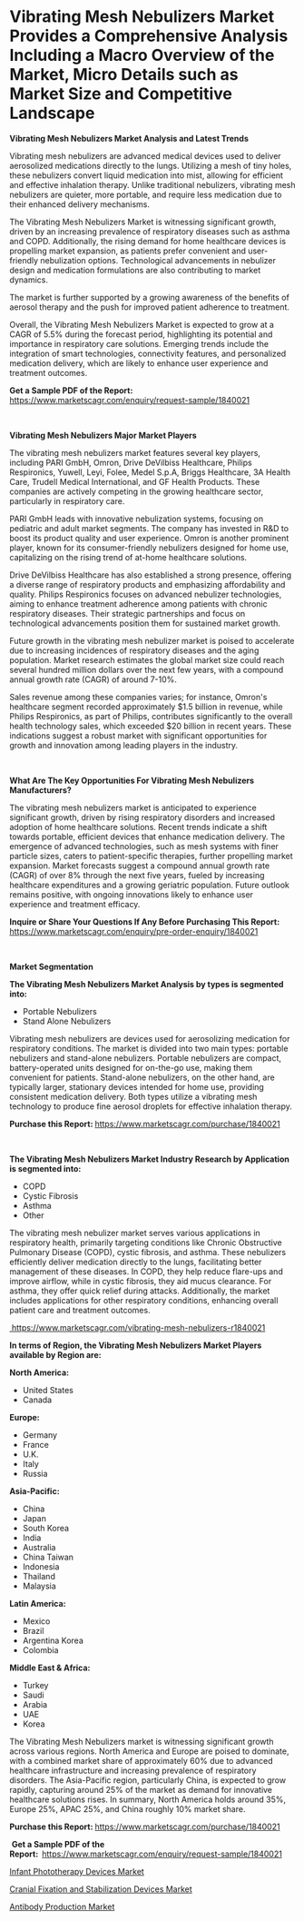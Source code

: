 <p><h1>Vibrating Mesh Nebulizers Market Provides a Comprehensive Analysis Including a Macro Overview of the Market, Micro Details such as Market Size and Competitive Landscape</h1></p><p><strong>Vibrating Mesh Nebulizers Market Analysis and Latest Trends</strong></p>
<p><p>Vibrating mesh nebulizers are advanced medical devices used to deliver aerosolized medications directly to the lungs. Utilizing a mesh of tiny holes, these nebulizers convert liquid medication into mist, allowing for efficient and effective inhalation therapy. Unlike traditional nebulizers, vibrating mesh nebulizers are quieter, more portable, and require less medication due to their enhanced delivery mechanisms.</p><p>The Vibrating Mesh Nebulizers Market is witnessing significant growth, driven by an increasing prevalence of respiratory diseases such as asthma and COPD. Additionally, the rising demand for home healthcare devices is propelling market expansion, as patients prefer convenient and user-friendly nebulization options. Technological advancements in nebulizer design and medication formulations are also contributing to market dynamics. </p><p>The market is further supported by a growing awareness of the benefits of aerosol therapy and the push for improved patient adherence to treatment. </p><p>Overall, the Vibrating Mesh Nebulizers Market is expected to grow at a CAGR of 5.5% during the forecast period, highlighting its potential and importance in respiratory care solutions. Emerging trends include the integration of smart technologies, connectivity features, and personalized medication delivery, which are likely to enhance user experience and treatment outcomes.</p></p>
<p><strong>Get a Sample PDF of the Report:&nbsp;</strong> <a href="https://www.marketscagr.com/enquiry/request-sample/1840021?utm_campaign=2114&utm_medium=2&utm_source=Github&utm_content=ia&utm_term=03032025&utm_id=vibrating-mesh-nebulizers">https://www.marketscagr.com/enquiry/request-sample/1840021</a></p>
<p>&nbsp;</p>
<p><strong>Vibrating Mesh Nebulizers Major Market Players</strong></p>
<p><p>The vibrating mesh nebulizers market features several key players, including PARI GmbH, Omron, Drive DeVilbiss Healthcare, Philips Respironics, Yuwell, Leyi, Folee, Medel S.p.A, Briggs Healthcare, 3A Health Care, Trudell Medical International, and GF Health Products. These companies are actively competing in the growing healthcare sector, particularly in respiratory care.</p><p>PARI GmbH leads with innovative nebulization systems, focusing on pediatric and adult market segments. The company has invested in R&D to boost its product quality and user experience. Omron is another prominent player, known for its consumer-friendly nebulizers designed for home use, capitalizing on the rising trend of at-home healthcare solutions.</p><p>Drive DeVilbiss Healthcare has also established a strong presence, offering a diverse range of respiratory products and emphasizing affordability and quality. Philips Respironics focuses on advanced nebulizer technologies, aiming to enhance treatment adherence among patients with chronic respiratory diseases. Their strategic partnerships and focus on technological advancements position them for sustained market growth.</p><p>Future growth in the vibrating mesh nebulizer market is poised to accelerate due to increasing incidences of respiratory diseases and the aging population. Market research estimates the global market size could reach several hundred million dollars over the next few years, with a compound annual growth rate (CAGR) of around 7-10%.</p><p>Sales revenue among these companies varies; for instance, Omron's healthcare segment recorded approximately $1.5 billion in revenue, while Philips Respironics, as part of Philips, contributes significantly to the overall health technology sales, which exceeded $20 billion in recent years. These indications suggest a robust market with significant opportunities for growth and innovation among leading players in the industry.</p></p>
<p>&nbsp;</p>
<p><strong>What Are The Key Opportunities For Vibrating Mesh Nebulizers Manufacturers?</strong></p>
<p><p>The vibrating mesh nebulizers market is anticipated to experience significant growth, driven by rising respiratory disorders and increased adoption of home healthcare solutions. Recent trends indicate a shift towards portable, efficient devices that enhance medication delivery. The emergence of advanced technologies, such as mesh systems with finer particle sizes, caters to patient-specific therapies, further propelling market expansion. Market forecasts suggest a compound annual growth rate (CAGR) of over 8% through the next five years, fueled by increasing healthcare expenditures and a growing geriatric population. Future outlook remains positive, with ongoing innovations likely to enhance user experience and treatment efficacy.</p></p>
<p><strong>Inquire or Share Your Questions If Any Before Purchasing This Report:</strong> <a href="https://www.marketscagr.com/enquiry/pre-order-enquiry/1840021?utm_campaign=2114&utm_medium=2&utm_source=Github&utm_content=ia&utm_term=03032025&utm_id=vibrating-mesh-nebulizers">https://www.marketscagr.com/enquiry/pre-order-enquiry/1840021</a></p>
<p>&nbsp;</p>
<p><strong>Market Segmentation</strong></p>
<p><strong>The Vibrating Mesh Nebulizers Market Analysis by types is segmented into:</strong></p>
<p><ul><li>Portable Nebulizers</li><li>Stand Alone Nebulizers</li></ul></p>
<p><p>Vibrating mesh nebulizers are devices used for aerosolizing medication for respiratory conditions. The market is divided into two main types: portable nebulizers and stand-alone nebulizers. Portable nebulizers are compact, battery-operated units designed for on-the-go use, making them convenient for patients. Stand-alone nebulizers, on the other hand, are typically larger, stationary devices intended for home use, providing consistent medication delivery. Both types utilize a vibrating mesh technology to produce fine aerosol droplets for effective inhalation therapy.</p></p>
<p><strong>Purchase this Report:&nbsp;</strong><a href="https://www.marketscagr.com/purchase/1840021?utm_campaign=2114&utm_medium=2&utm_source=Github&utm_content=ia&utm_term=03032025&utm_id=vibrating-mesh-nebulizers">https://www.marketscagr.com/purchase/1840021</a></p>
<p>&nbsp;</p>
<p><strong>The Vibrating Mesh Nebulizers Market Industry Research by Application is segmented into:</strong></p>
<p><ul><li>COPD</li><li>Cystic Fibrosis</li><li>Asthma</li><li>Other</li></ul></p>
<p><p>The vibrating mesh nebulizer market serves various applications in respiratory health, primarily targeting conditions like Chronic Obstructive Pulmonary Disease (COPD), cystic fibrosis, and asthma. These nebulizers efficiently deliver medication directly to the lungs, facilitating better management of these diseases. In COPD, they help reduce flare-ups and improve airflow, while in cystic fibrosis, they aid mucus clearance. For asthma, they offer quick relief during attacks. Additionally, the market includes applications for other respiratory conditions, enhancing overall patient care and treatment outcomes.</p></p>
<p><a href="https://www.marketscagr.com/vibrating-mesh-nebulizers-r1840021?utm_campaign=2114&utm_medium=2&utm_source=Github&utm_content=ia&utm_term=03032025&utm_id=vibrating-mesh-nebulizers">&nbsp;https://www.marketscagr.com/vibrating-mesh-nebulizers-r1840021</a></p>
<p><strong>In terms of Region, the Vibrating Mesh Nebulizers Market Players available by Region are:</strong></p>
<p>
    <p> <strong> North America: </strong>
        <ul>
            <li>United States</li>
            <li>Canada</li>
        </ul>
        </p> 
    <p> <strong> Europe: </strong>
        <ul>
            <li>Germany</li>
            <li>France</li>
            <li>U.K.</li>
            <li>Italy</li>
            <li>Russia</li>
        </ul>
        </p> 
    <p> <strong> Asia-Pacific: </strong>
        <ul>
            <li>China</li>
            <li>Japan</li>
            <li>South Korea</li>
            <li>India</li>
            <li>Australia</li>
            <li>China Taiwan</li>
            <li>Indonesia</li>
            <li>Thailand</li>
            <li>Malaysia</li>
        </ul>
        </p> 
    <p> <strong> Latin America: </strong>
        <ul>
            <li>Mexico</li>
            <li>Brazil</li>
            <li>Argentina Korea</li>
            <li>Colombia</li>
        </ul>
        </p> 
    <p> <strong> Middle East & Africa: </strong>
        <ul>
            <li>Turkey</li>
            <li>Saudi</li>
            <li>Arabia</li>
            <li>UAE</li>
            <li>Korea</li>
        </ul>
    </p>
    </p>
<p><p>The Vibrating Mesh Nebulizers market is witnessing significant growth across various regions. North America and Europe are poised to dominate, with a combined market share of approximately 60% due to advanced healthcare infrastructure and increasing prevalence of respiratory disorders. The Asia-Pacific region, particularly China, is expected to grow rapidly, capturing around 25% of the market as demand for innovative healthcare solutions rises. In summary, North America holds around 35%, Europe 25%, APAC 25%, and China roughly 10% market share.</p></p>
<p><strong>Purchase this Report: </strong><a href="https://www.marketscagr.com/purchase/1840021?utm_campaign=2114&utm_medium=2&utm_source=Github&utm_content=ia&utm_term=03032025&utm_id=vibrating-mesh-nebulizers">https://www.marketscagr.com/purchase/1840021</a></p>
<p>&nbsp;<strong>Get a Sample PDF of the Report:&nbsp;&nbsp;</strong><a href="https://www.marketscagr.com/enquiry/request-sample/1840021?utm_campaign=2114&utm_medium=2&utm_source=Github&utm_content=ia&utm_term=03032025&utm_id=vibrating-mesh-nebulizers">https://www.marketscagr.com/enquiry/request-sample/1840021</a></p>
<p><strong></strong></p>
<p><p><a href="https://github.com/pizolina/Market-Research-Report-List-7/blob/main/infant-phototherapy-devices-market.md?utm_campaign=2114&utm_medium=2&utm_source=Github&utm_content=ia&utm_term=03032025&utm_id=vibrating-mesh-nebulizers">Infant Phototherapy Devices Market</a></p><p><a href="https://github.com/janotjuljo/Market-Research-Report-List-1/blob/main/cranial-fixation-and-stabilization-devices-market.md?utm_campaign=2114&utm_medium=2&utm_source=Github&utm_content=ia&utm_term=03032025&utm_id=vibrating-mesh-nebulizers">Cranial Fixation and Stabilization Devices Market</a></p><p><a href="https://github.com/taveyasenay/Market-Research-Report-List-1/blob/main/antibody-production-market.md?utm_campaign=2114&utm_medium=2&utm_source=Github&utm_content=ia&utm_term=03032025&utm_id=vibrating-mesh-nebulizers">Antibody Production Market</a></p></p>